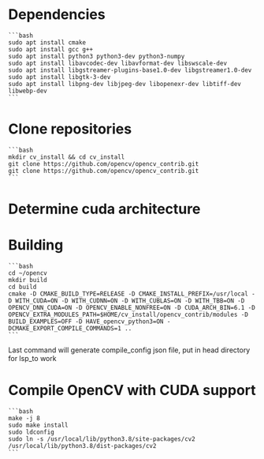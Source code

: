 # Dependencies
    ```bash
    sudo apt install cmake
    sudo apt install gcc g++
    sudo apt install python3 python3-dev python3-numpy
    sudo apt install libavcodec-dev libavformat-dev libswscale-dev
    sudo apt install libgstreamer-plugins-base1.0-dev libgstreamer1.0-dev
    sudo apt install libgtk-3-dev
    sudo apt install libpng-dev libjpeg-dev libopenexr-dev libtiff-dev libwebp-dev
    ```
# Clone repositories
    ```bash
    mkdir cv_install && cd cv_install
    git clone https://github.com/opencv/opencv_contrib.git
    git clone https://github.com/opencv/opencv_contrib.git
    ```
# Determine cuda architecture
# Building
    ```bash
    cd ~/opencv
    mkdir build
    cd build
    cmake -D CMAKE_BUILD_TYPE=RELEASE -D CMAKE_INSTALL_PREFIX=/usr/local -D WITH_CUDA=ON -D WITH_CUDNN=ON -D WITH_CUBLAS=ON -D WITH_TBB=ON -D OPENCV_DNN_CUDA=ON -D OPENCV_ENABLE_NONFREE=ON -D CUDA_ARCH_BIN=6.1 -D OPENCV_EXTRA_MODULES_PATH=$HOME/cv_install/opencv_contrib/modules -D BUILD_EXAMPLES=OFF -D HAVE_opencv_python3=ON -DCMAKE_EXPORT_COMPILE_COMMANDS=1 ..
    ```
Last command will generate compile_config json file, put in head directory for lsp_to work
# Compile OpenCV with CUDA support
    ```bash
    make -j 8
    sudo make install
    sudo ldconfig
    sudo ln -s /usr/local/lib/python3.8/site-packages/cv2 /usr/local/lib/python3.8/dist-packages/cv2
    ```

